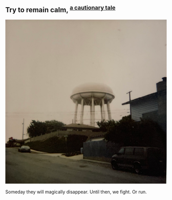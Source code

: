 ## Try to remain calm, <sup>[a cautionary tale](https://www.imdb.com/title/tt0114069/)</sup>


![run! | 50%x50%](/media/TickReference1.png )

Someday they will magically disappear. Until then, we fight. Or run.

